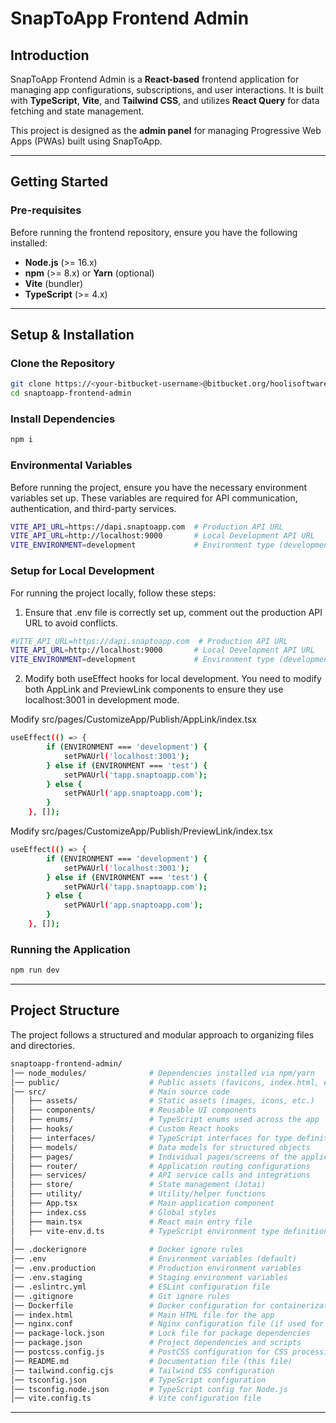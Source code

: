 # **SnapToApp Frontend Admin**

## **Introduction**
SnapToApp Frontend Admin is a **React-based** frontend application for managing app configurations, subscriptions, and user interactions. It is built with **TypeScript**, **Vite**, and **Tailwind CSS**, and utilizes **React Query** for data fetching and state management.

This project is designed as the **admin panel** for managing Progressive Web Apps (PWAs) built using SnapToApp.

---

## **Getting Started**

### **Pre-requisites**
Before running the frontend repository, ensure you have the following installed:

- **Node.js** (>= 16.x)
- **npm** (>= 8.x) or **Yarn** (optional)
- **Vite** (bundler)
- **TypeScript** (>= 4.x)

---

## **Setup & Installation**

### **Clone the Repository**
```sh
git clone https://<your-bitbucket-username>@bitbucket.org/hoolisoftware/snaptoapp-frontend-admin.git
cd snaptoapp-frontend-admin
```

### **Install Dependencies**
```sh
npm i
```

### **Environmental Variables**
Before running the project, ensure you have the necessary environment variables set up. These variables are required for API communication, authentication, and third-party services.
```sh
VITE_API_URL=https://dapi.snaptoapp.com  # Production API URL
VITE_API_URL=http://localhost:9000       # Local Development API URL
VITE_ENVIRONMENT=development             # Environment type (development/staging/production)
```
### **Setup for Local Development**
For running the project locally, follow these steps:
1. Ensure that .env file is correctly set up, comment out the production API URL to avoid conflicts.
```sh
#VITE_API_URL=https://dapi.snaptoapp.com  # Production API URL
VITE_API_URL=http://localhost:9000       # Local Development API URL
VITE_ENVIRONMENT=development             # Environment type (development/staging/production)
```
2. Modify both useEffect hooks for local development. You need to modify both AppLink and PreviewLink components to ensure they use localhost:3001 in development mode.

Modify src/pages/CustomizeApp/Publish/AppLink/index.tsx
```sh
useEffect(() => {
		if (ENVIRONMENT === 'development') {
			setPWAUrl('localhost:3001');
		} else if (ENVIRONMENT === 'test') {
			setPWAUrl('tapp.snaptoapp.com');
		} else {
			setPWAUrl('app.snaptoapp.com');
		}
	}, []);
```

Modify src/pages/CustomizeApp/Publish/PreviewLink/index.tsx
```sh
useEffect(() => {
		if (ENVIRONMENT === 'development') {
			setPWAUrl('localhost:3001');
		} else if (ENVIRONMENT === 'test') {
			setPWAUrl('tapp.snaptoapp.com');
		} else {
			setPWAUrl('app.snaptoapp.com');
		}
	}, []);
```

### **Running the Application**
```sh
npm run dev
```

---

## **Project Structure**
The project follows a structured and modular approach to organizing files and directories.

```sh
snaptoapp-frontend-admin/
│── node_modules/              # Dependencies installed via npm/yarn
│── public/                    # Public assets (favicons, index.html, etc.)
│── src/                       # Main source code
│   ├── assets/                # Static assets (images, icons, etc.)
│   ├── components/            # Reusable UI components
│   ├── enums/                 # TypeScript enums used across the app
│   ├── hooks/                 # Custom React hooks
│   ├── interfaces/            # TypeScript interfaces for type definitions
│   ├── models/                # Data models for structured objects
│   ├── pages/                 # Individual pages/screens of the application
│   ├── router/                # Application routing configurations
│   ├── services/              # API service calls and integrations
│   ├── store/                 # State management (Jotai)
│   ├── utility/               # Utility/helper functions
│   ├── App.tsx                # Main application component
│   ├── index.css              # Global styles
│   ├── main.tsx               # React main entry file
│   ├── vite-env.d.ts          # TypeScript environment type definitions
│
│── .dockerignore              # Docker ignore rules
│── .env                       # Environment variables (default)
│── .env.production            # Production environment variables
│── .env.staging               # Staging environment variables
│── .eslintrc.yml              # ESLint configuration file
│── .gitignore                 # Git ignore rules
│── Dockerfile                 # Docker configuration for containerization
│── index.html                 # Main HTML file for the app
│── nginx.conf                 # Nginx configuration file (if used for deployment)
│── package-lock.json          # Lock file for package dependencies
│── package.json               # Project dependencies and scripts
│── postcss.config.js          # PostCSS configuration for CSS processing
│── README.md                  # Documentation file (this file)
│── tailwind.config.cjs        # Tailwind CSS configuration
│── tsconfig.json              # TypeScript configuration
│── tsconfig.node.json         # TypeScript config for Node.js
│── vite.config.ts             # Vite configuration file
```
---

